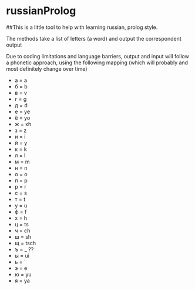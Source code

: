 # russianProlog

##This is a little tool to help with learning russian, prolog style.


The methods take a list of letters (a word) and output the correspondent output


Due to coding limitations and language barriers, output and input will follow a phonetic approach, 
using the following mapping (which will probably and most definitely change over time)


* а = a
* б = b
* в = v
* г = g
* д = d
* е = ye
* ё = yo
* ж = xh
* з = z
* и = i
* й = y
* к = k
* л = l
* м = m
* н = n
* о = o
* п = p
* р = r
* с = s
* т = t
* у = u
* ф = f
* х = h
* ц = ts
* ч = ch
* ш = sh
* щ = tsch
* ъ = _ ??
* ы = ui
* ь = `
* э = e
* ю = yu
* я = ya
